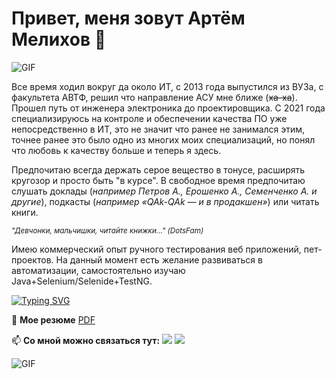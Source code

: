 # Привет, меня зовут Артём Мелихов 👋

![GIF](https://media.giphy.com/media/xUySTNgybuf4GBCjdK/giphy.gif)

Все время ходил вокруг да около ИТ, с 2013 года выпустился из ВУЗа, с факультета АВТФ, решил что направление АСУ мне ближе (~~ха-ха~~). Прошел путь от инженера электроника до проектировщика. С 2021 года специализируюсь на контроле и обеспечении качества ПО уже непосредственно в ИТ, это не значит что ранее не занимался этим, точнее ранее это было одно из многих моих специализаций, но понял что любовь к качеству больше и теперь я здесь.

Предпочитаю всегда держать серое вещество в тонусе, расширять кругозор и просто быть "в курсе". В свободное время предпочитаю слушать доклады (*например Петров А., Ерошенко А., Семенченко А. и другие*), подкасты (*например «QAk-QAk — и в продакшен»*) или читать книги.

<sup>*"Девчонки, мальчишки, читайте книжки..." (DotsFam)*</sup>

Имею коммерческий опыт ручного тестирования веб приложений, пет-проектов. На данный момент есть желание развиваться в автоматизации, самостоятельно изучаю Java+Selenium/Selenide+TestNG.

[![Typing SVG](https://readme-typing-svg.herokuapp.com?font=Fira+Code&weight=200&size=14&duration=4000&pause=1500&color=1E0056&width=200&height=30&lines=%D0%A1%D0%BF%D0%B0%D1%81%D0%B8%D0%B1%D0%BE+%D1%87%D1%82%D0%BE+%D0%BF%D1%80%D0%BE%D1%87%D0%B8%D1%82%D0%B0%D0%BB%D0%B8)](https://git.io/typing-svg)

📕 **Мое резюме** [PDF](https://drive.google.com/file/d/1z-OWzXxd8B50mpE-7WHJ4MoFc4WSU9Z_/view?usp=share_link)

📫 **Со мной можно связаться тут:**
<a href="https://t.me/RuFl0" target="_blank"><img src="https://img.shields.io/badge/Telegram-%40RuFl0-28a8ea"></a>
<a href="mailto:info259@mail.ru"><img src="https://img.shields.io/badge/Email-info259%40mail.ru-orange"></a>

![GIF](https://media.giphy.com/media/l0K4n42JVSqqUvAQg/giphy.gif)
